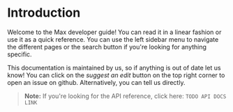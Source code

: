 # Introduction

Welcome to the Max developer guide! You can read it in a linear fashion or use
it as a quick reference. You can use the left sidebar menu to navigate the
different pages or the search button if you're looking for anything specific.

This documentation is maintained by us, so if anything is out of date let us
know! You can click on the *suggest an edit* button on the top right corner
to open an issue on github. Alternatively, you can tell us directly.

> **Note:** If you're looking for the API reference, click here: `TODO API DOCS LINK`
